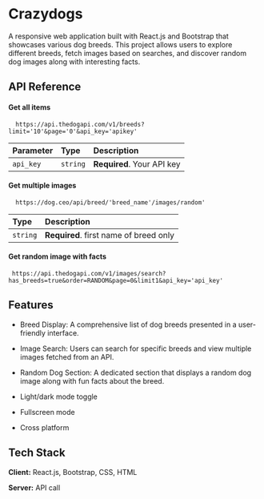# Crazydogs

A responsive web application built with React.js and Bootstrap that showcases various dog breeds. This project allows users to explore different breeds, fetch images based on searches, and discover random dog images along with interesting facts.




## API Reference

#### Get all items

```http
  https://api.thedogapi.com/v1/breeds?limit='10'&page='0'&api_key='apikey'
```

| Parameter | Type     | Description                |
| :-------- | :------- | :------------------------- |
| `api_key` | `string` | **Required**. Your API key |

#### Get multiple images

```http
  https://dog.ceo/api/breed/'breed_name'/images/random'
```

| Type     | Description                |
| :------- | :------------------------- |
| `string` | **Required**. first name of breed only |

#### Get random image with facts

```http
 https://api.thedogapi.com/v1/images/search?has_breeds=true&order=RANDOM&page=0&limit1&api_key='api_key'
```



## Features

- Breed Display: A comprehensive list of dog breeds presented in a user-friendly interface.

- Image Search: Users can search for specific breeds and view multiple images fetched from an API.

- Random Dog Section: A dedicated section that displays a random dog image along with fun facts about the breed.

- Light/dark mode toggle
- Fullscreen mode
- Cross platform
## Tech Stack

**Client:** React.js, Bootstrap, CSS, HTML

**Server:** API call
